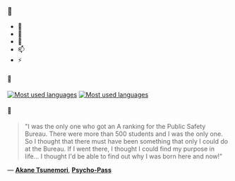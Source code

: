 ### 👋

- 🔭
- 🌱
- 💬
- 📫
- ⚡

#### 🧏

[![Most used languages](https://github-readme-stats-aynah.vercel.app/api/top-langs/?username=aynh&theme=solarized-dark&langs_count=6&layout=compact&hide_title=true)](https://github.com/anuraghazra/github-readme-stats#gh-dark-mode-only)
[![Most used languages](https://github-readme-stats-aynah.vercel.app/api/top-langs/?username=aynh&theme=solarized-light&langs_count=6&layout=compact&hide_title=true)](https://github.com/anuraghazra/github-readme-stats#gh-light-mode-only)

#### 💬

> "I was the only one who got an A ranking for the Public Safety Bureau. There were more than 500 students and I was the only one. So I thought that there must have been something that only I could do at the Bureau. If I went there, I thought I could find my purpose in life... I thought I'd be able to find out why I was born here and now!"

&mdash; [**Akane Tsunemori**](https://myanimelist.net/character.php?q=Akane%20Tsunemori&cat=character), [**Psycho-Pass**](https://myanimelist.net/search/all?q=Psycho-Pass&cat=all)

